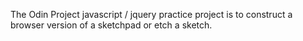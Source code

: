 The Odin Project javascript / jquery practice project is to construct a browser version of a sketchpad or etch a sketch.
